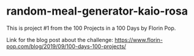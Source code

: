 # random-meal-generator-kaio-rosa

This is project #1 from the 100 Projects in a 100 Days by Florin Pop. 


Link for the blog post about the challenge: 
https://www.florin-pop.com/blog/2019/09/100-days-100-projects/
